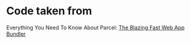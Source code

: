 # Code taken from

Everything You Need To Know About Parcel:
[The Blazing Fast Web App Bundler](https://medium.freecodecamp.org/all-you-need-to-know-about-parcel-dbe151b70082)

